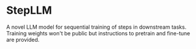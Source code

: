 # StepLLM
A novel LLM model for sequential training of steps in downstream tasks. Training weights won't be public but instructions to pretrain and fine-tune are provided.
